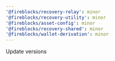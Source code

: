 ```yaml
---
'@fireblocks/recovery-relay': minor
'@fireblocks/recovery-utility': minor
'@fireblocks/asset-config': minor
'@fireblocks/recovery-shared': minor
'@fireblocks/wallet-derivation': minor
---
```


Update versions
